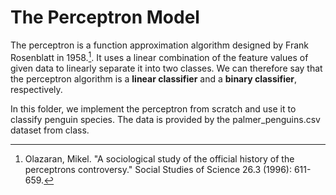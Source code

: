 # The Perceptron Model

The perceptron is a function approximation algorithm designed by Frank Rosenblatt in 1958.[^fn]. It uses a linear combination of the feature values of given data to linearly separate it into two classes. We can therefore say that the perceptron algorithm is a **linear classifier** and a **binary classifier**, respectively. 

In this folder, we implement the perceptron from scratch and use it to classify penguin species. The data is provided by the palmer_penguins.csv dataset from class.

[^fn]: Olazaran, Mikel. "A sociological study of the official history of the perceptrons controversy." Social Studies of Science 26.3 (1996): 611-659.